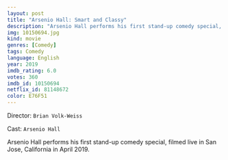 ```yaml
---
layout: post
title: "Arsenio Hall: Smart and Classy"
description: "Arsenio Hall performs his first stand-up comedy special, filmed live in San Jose, California in April 2019..."
img: 10150694.jpg
kind: movie
genres: [Comedy]
tags: Comedy 
language: English
year: 2019
imdb_rating: 6.0
votes: 360
imdb_id: 10150694
netflix_id: 81148672
color: E76F51
---
```

Director: `Brian Volk-Weiss`  

Cast: `Arsenio Hall` 

Arsenio Hall performs his first stand-up comedy special, filmed live in San Jose, California in April 2019.